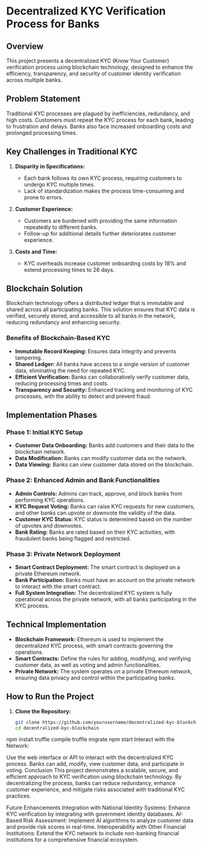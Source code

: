 # Decentralized KYC Verification Process for Banks

## Overview
This project presents a decentralized KYC (Know Your Customer) verification process using blockchain technology, designed to enhance the efficiency, transparency, and security of customer identity verification across multiple banks.

## Problem Statement
Traditional KYC processes are plagued by inefficiencies, redundancy, and high costs. Customers must repeat the KYC process for each bank, leading to frustration and delays. Banks also face increased onboarding costs and prolonged processing times.

## Key Challenges in Traditional KYC

1. **Disparity in Specifications:**  
   - Each bank follows its own KYC process, requiring customers to undergo KYC multiple times.
   - Lack of standardization makes the process time-consuming and prone to errors.

2. **Customer Experience:**  
   - Customers are burdened with providing the same information repeatedly to different banks.
   - Follow-up for additional details further deteriorates customer experience.

3. **Costs and Time:**  
   - KYC overheads increase customer onboarding costs by 18% and extend processing times to 26 days.

## Blockchain Solution
Blockchain technology offers a distributed ledger that is immutable and shared across all participating banks. This solution ensures that KYC data is verified, securely stored, and accessible to all banks in the network, reducing redundancy and enhancing security.

### Benefits of Blockchain-Based KYC
- **Immutable Record Keeping:** Ensures data integrity and prevents tampering.
- **Shared Ledger:** All banks have access to a single version of customer data, eliminating the need for repeated KYC.
- **Efficient Verification:** Banks can collaboratively verify customer data, reducing processing times and costs.
- **Transparency and Security:** Enhanced tracking and monitoring of KYC processes, with the ability to detect and prevent fraud.

## Implementation Phases

### Phase 1: Initial KYC Setup
- **Customer Data Onboarding:** Banks add customers and their data to the blockchain network.
- **Data Modification:** Banks can modify customer data on the network.
- **Data Viewing:** Banks can view customer data stored on the blockchain.

### Phase 2: Enhanced Admin and Bank Functionalities
- **Admin Controls:** Admins can track, approve, and block banks from performing KYC operations.
- **KYC Request Voting:** Banks can raise KYC requests for new customers, and other banks can upvote or downvote the validity of the data.
- **Customer KYC Status:** KYC status is determined based on the number of upvotes and downvotes.
- **Bank Rating:** Banks are rated based on their KYC activities, with fraudulent banks being flagged and restricted.

### Phase 3: Private Network Deployment
- **Smart Contract Deployment:** The smart contract is deployed on a private Ethereum network.
- **Bank Participation:** Banks must have an account on the private network to interact with the smart contract.
- **Full System Integration:** The decentralized KYC system is fully operational across the private network, with all banks participating in the KYC process.

## Technical Implementation
- **Blockchain Framework:** Ethereum is used to implement the decentralized KYC process, with smart contracts governing the operations.
- **Smart Contracts:** Define the rules for adding, modifying, and verifying customer data, as well as voting and admin functionalities.
- **Private Network:** The system operates on a private Ethereum network, ensuring data privacy and control within the participating banks.

## How to Run the Project

1. **Clone the Repository:**
   ```bash
   git clone https://github.com/yourusername/decentralized-kyc-blockchain.git
   cd decentralized-kyc-blockchain
npm install
truffle compile
truffle migrate
npm start
Interact with the Network:

Use the web interface or API to interact with the decentralized KYC process.
Banks can add, modify, view customer data, and participate in voting.
Conclusion
This project demonstrates a scalable, secure, and efficient approach to KYC verification using blockchain technology. By decentralizing the process, banks can reduce redundancy, enhance customer experience, and mitigate risks associated with traditional KYC practices.

Future Enhancements
Integration with National Identity Systems: Enhance KYC verification by integrating with government identity databases.
AI-Based Risk Assessment: Implement AI algorithms to analyze customer data and provide risk scores in real-time.
Interoperability with Other Financial Institutions: Extend the KYC network to include non-banking financial institutions for a comprehensive financial ecosystem.
